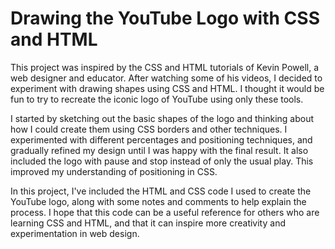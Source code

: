 # Drawing the YouTube Logo with CSS and HTML
This project was inspired by the CSS and HTML tutorials of Kevin Powell, a web designer and educator. After watching some of his videos, I decided to experiment with drawing shapes using CSS and HTML. I thought it would be fun to try to recreate the iconic logo of YouTube using only these tools.

I started by sketching out the basic shapes of the logo and thinking about how I could create them using CSS borders and other techniques. I experimented with different percentages and positioning techniques, and gradually refined my design until I was happy with the final result. It also included the logo with pause and stop instead of only the usual play. This improved my understanding of positioning in CSS.

In this project, I've included the HTML and CSS code I used to create the YouTube logo, along with some notes and comments to help explain the process. I hope that this code can be a useful reference for others who are learning CSS and HTML, and that it can inspire more creativity and experimentation in web design.
